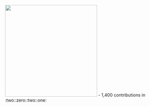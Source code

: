 <img src="https://media3.giphy.com/media/xUPGGDNsLvqsBOhuU0/giphy.gif?cid=790b76117e374d87748d9451b8c7210e94ad999db74fc021&rid=giphy.gif&ct=g" width="300" height="300">
 - 1,400 contributions in :two::zero::two::one:
